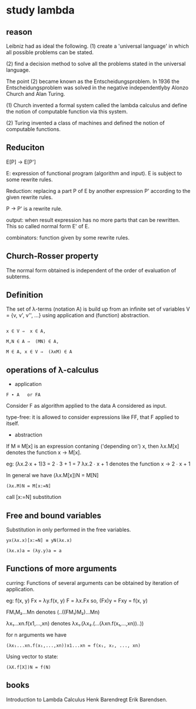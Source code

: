 # study lambda

## reason

Leibniz had as ideal the following.
(1) create a 'universal language' in which all possible problems can be stated.

(2) find a decision method to solve all the problems stated in the universal language.

The point (2) became known as the Entscheidungsproblem. In 1936 the Entscheidungsproblem was solved in the negative independentlyby Alonzo Church and Alan Turing.

(1) Church invented a formal system called the lambda calculus and define the notion of computable function via this system.

(2) Turing invented a class of machines and defined the notion of computable functions.

## Reduciton

E[P] -> E[P']

E: expression of functional program (algorithm and input). E is subject to some rewrite rules.

Reduction: replacing a part P of E by another expression P' according to the given rewrite rules.

P -> P' is a rewrite rule.

output: when result expression has no more parts that can be rewritten. This so called normal form E' of E.

combinators: function given by some rewrite rules.

## Church-Rosser property

The normal form obtained is independent of the order of evaluation of subterms.

## Definition

The set of λ-terms (notation A) is build up from an infinite set of variables V = {v, v', v'', ...} using application and (function) abstraction.

```

x ∈ V ⇒  x ∈ A,

M,N ∈ A ⇒  (MN) ∈ A,

M ∈ A, x ∈ V ⇒  (λxM) ∈ A

```

## operations of λ-calculus

- application

`F ∙ A   or FA`

Consider F as algorithm applied to the data A considered as input.

type-free: it is allowed to consider expressions like FF, that F applied to itself.

- abstraction

If M ≡ M[x] is an expression contaning ('depending on') x, then λx.M[x] denotes the function x -> M[x].

eg: (λx.2∙x + 1)3 = 2 ∙ 3 + 1 = 7
λx.2 ∙ x + 1 denotes the function x -> 2 ∙ x + 1

In general we have (λx.M[x])N = M[N]

`(λx.M)N = M[x:=N]`

call [x:=N] substitution

## Free and bound variables

Substitution in only performed in the free variables.

`yx(λx.x)[x:=N] ≡ yN(λx.x)`

`(λx.x)a = (λy.y)a = a`

## Functions of more arguments

curring: Functions of several arguments can be obtained by iteration of application.

eg: f(x, y)
    Fx = λy.f(x, y) 
    F = λx.Fx
so, (Fx)y = Fxy = f(x, y)

FM₁M₂...Mn denotes (..((FM₁)M₂)...Mn)

λx₁...xn.f(x1,...,xn) denotes λx₁.(λx₂.(...(λxn.f(x₁,...,xn))..))

for n arguments we have

    (λx₁...xn.f(x₁,...,xn))x1...xn = f(x₁, x₂, ..., xn)

Using vector to state:

    (λX.f[X])N = f(N)

## books

Introduction to Lambda Calculus  Henk Barendregt Erik Barendsen.

